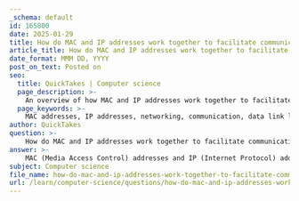 ```yaml
---
_schema: default
id: 165800
date: 2025-01-29
title: How do MAC and IP addresses work together to facilitate communication within and between networks?
article_title: How do MAC and IP addresses work together to facilitate communication within and between networks?
date_format: MMM DD, YYYY
post_on_text: Posted on
seo:
  title: QuickTakes | Computer science
  page_description: >-
    An overview of how MAC and IP addresses work together to facilitate communication in networks, focusing on their roles, functionalities, and interaction for local and inter-network communication.
  page_keywords: >-
    MAC addresses, IP addresses, networking, communication, data link layer, network layer, local area network, device identification, routing, encapsulation, Ethernet frame, default gateway, router, inter-network communication
author: QuickTakes
question: >-
    How do MAC and IP addresses work together to facilitate communication within and between networks?
answer: >-
    MAC (Media Access Control) addresses and IP (Internet Protocol) addresses work together to facilitate communication within and between networks by serving different roles in the networking stack.\n\n### MAC Addresses\n- **Definition**: A MAC address is a 48-bit identifier assigned to a network interface card (NIC) and is typically represented as six pairs of hexadecimal digits (e.g., 2C:54:91:88:C9:E3). It is globally unique and hard-coded into the device by the manufacturer.\n- **Layer**: MAC addresses operate at the data link layer (Layer 2) of the OSI model and the first layer of the TCP/IP model.\n- **Function**: They are used for local communication within a single network segment. When devices on the same local area network (LAN) need to communicate, they use MAC addresses to ensure that data frames are delivered to the correct device.\n\n### IP Addresses\n- **Definition**: An IP address is a logical address assigned to a device on a network, which can change based on the network configuration. IPv4 addresses are 32 bits long, while IPv6 addresses are 128 bits long.\n- **Layer**: IP addresses operate at the network layer (Layer 3) of the OSI model.\n- **Function**: They are used for routing data across different networks. When data needs to be sent to a device on a different network, the IP address is used to determine the best path for the data to travel.\n\n### Interaction Between MAC and IP Addresses\n1. **Local Communication**: Within a local network, devices use MAC addresses to communicate directly. For example, when a device wants to send data to another device on the same LAN, it encapsulates the data in an Ethernet frame that includes the destination MAC address.\n\n2. **Inter-Network Communication**: When data needs to be sent to a device on a different network, the process involves both MAC and IP addresses:\n   - The sending device uses the IP address to determine the destination network and forwards the data to its default gateway (usually a router).\n   - The router uses the IP address to route the data to the appropriate network. Once the data reaches the destination network, the router uses the MAC address to deliver the data to the specific device within that network.\n\n3. **Encapsulation**: When data is sent over a network, it is encapsulated in packets. The IP layer adds the IP header, while the data link layer adds the MAC header. This layered approach ensures that data can be correctly routed and delivered.\n\n### Summary\nIn summary, MAC addresses are essential for local communication within a network, allowing devices to identify each other and facilitate reliable data transfer. IP addresses manage broader routing across multiple networks, ensuring that data can traverse different segments of the internet. This collaboration between MAC and IP addresses enables efficient and organized communication in complex networking environments.
subject: Computer science
file_name: how-do-mac-and-ip-addresses-work-together-to-facilitate-communication-within-and-between-networks.md
url: /learn/computer-science/questions/how-do-mac-and-ip-addresses-work-together-to-facilitate-communication-within-and-between-networks
---
```


&nbsp;